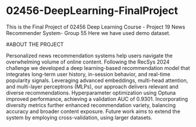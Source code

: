 # 02456-DeepLearning-FinalProject
This is the Final Project of 02456 Deep Learning Course - Project 19 News Recommender System- Group 55
Here we have used demo dataset.

#ABOUT THE PROJECT

Personalized news recommendation systems help users navigate the overwhelming volume of online content. Following the RecSys 2024 challenge we developed a deep learning-based recommendation model that integrates long-term user history, in-session behavior, and real-time popularity signals. Leveraging advanced embeddings, multi-head attention, and multi-layer perceptrons (MLPs), our approach delivers relevant and diverse recommendations. Hyperparameter optimization using Optuna improved performance, achieving a validation AUC of 0.9301. Incorporating diversity metrics further enhanced recommendation variety, balancing accuracy and broader content exposure. Future work aims to extend the system by employing cross-validation, using larger datasets.
